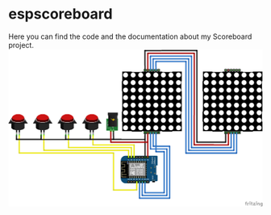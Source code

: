 # espscoreboard
Here you can find the code and the documentation about my Scoreboard project.
![Illustration](circuit_diagram.png)
